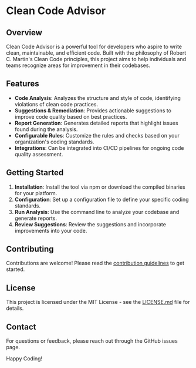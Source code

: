 # Clean Code Advisor

## Overview
Clean Code Advisor is a powerful tool for developers who aspire to write clean, maintainable, and efficient code. Built with the philosophy of Robert C. Martin's Clean Code principles, this project aims to help individuals and teams recognize areas for improvement in their codebases. 

## Features
- **Code Analysis**: Analyzes the structure and style of code, identifying violations of clean code practices.
- **Suggestions & Remediation**: Provides actionable suggestions to improve code quality based on best practices.
- **Report Generation**: Generates detailed reports that highlight issues found during the analysis.
- **Configurable Rules**: Customize the rules and checks based on your organization's coding standards.
- **Integrations**: Can be integrated into CI/CD pipelines for ongoing code quality assessment.

## Getting Started
1. **Installation**: Install the tool via npm or download the compiled binaries for your platform.
2. **Configuration**: Set up a configuration file to define your specific coding standards.
3. **Run Analysis**: Use the command line to analyze your codebase and generate reports.
4. **Review Suggestions**: Review the suggestions and incorporate improvements into your code.

## Contributing
Contributions are welcome! Please read the [contribution guidelines](CONTRIBUTING.md) to get started.

## License
This project is licensed under the MIT License - see the [LICENSE.md](LICENSE.md) file for details.

## Contact
For questions or feedback, please reach out through the GitHub issues page.

Happy Coding!
